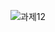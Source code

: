 ![과제12](https://user-images.githubusercontent.com/105068708/210259337-884f0540-4d69-4523-bc77-cfa06181407c.png)
